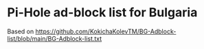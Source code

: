 # Pi-Hole ad-block list for Bulgaria

Based on https://github.com/KokichaKolevTM/BG-Adblock-list/blob/main/BG-Adblock-list.txt
